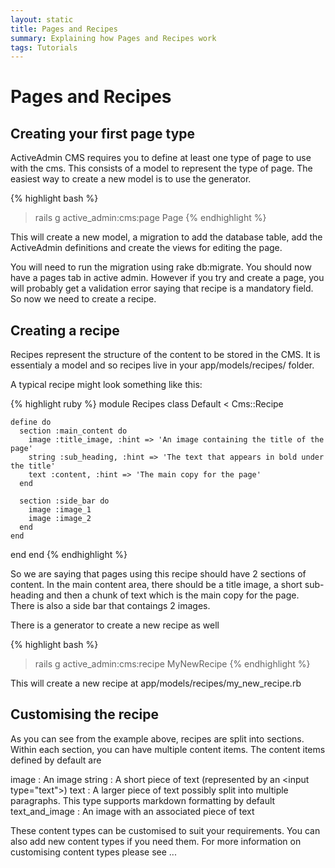 ```yaml
---
layout: static
title: Pages and Recipes
summary: Explaining how Pages and Recipes work
tags: Tutorials
---
```

# Pages and Recipes

## Creating your first page type

ActiveAdmin CMS requires you to define at least one type of page to use with the cms.  This consists of a model to represent the type of page.  The easiest way to create a new model is to use the generator.

{% highlight bash %}
> rails g active_admin:cms:page Page
{% endhighlight %}

This will create a new model, a migration to add the database table, add the ActiveAdmin definitions and create the views for editing the page.

You will need to run the migration using rake db:migrate.  You should now have a pages tab in active admin.  However if you try and create a page, you will probably get a validation error saying that recipe is a mandatory field.  So now we need to create a recipe.

## Creating a recipe

Recipes represent the structure of the content to be stored in the CMS.  It is essentialy a model and so recipes live in your app/models/recipes/ folder.

A typical recipe might look something like this:

{% highlight ruby %}
module Recipes
  class Default < Cms::Recipe
    
    define do
      section :main_content do
        image :title_image, :hint => 'An image containing the title of the page'
        string :sub_heading, :hint => 'The text that appears in bold under the title'
        text :content, :hint => 'The main copy for the page'
      end

      section :side_bar do
        image :image_1
        image :image_2
      end
    end

  end
end
{% endhighlight %}

So we are saying that pages using this recipe should have 2 sections of content.  In the main content area, there should be a title image, a short sub-heading and then a chunk of text which is the main copy for the page.  There is also a side bar that contaings 2 images.

There is a generator to create a new recipe as well

{% highlight bash %}
> rails g active_admin:cms:recipe MyNewRecipe
{% endhighlight %}

This will create a new recipe at app/models/recipes/my_new_recipe.rb

## Customising the recipe

As you can see from the example above, recipes are split into sections.  Within each section, you can have multiple content items.  The content items defined by default are

image : An image
string : A short piece of text (represented by an &lt;input type="text"&gt;)
text : A larger piece of text possibly split into multiple paragraphs.  This type supports markdown formatting by default
text_and_image : An image with an associated piece of text

These content types can be customised to suit your requirements.  You can also add new content types if you need them.  For more information on customising content types please see ...